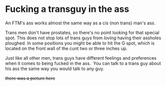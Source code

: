 # Fucking a transguy in the ass

An FTM's ass works almost the same way as a cis (non trans) man's ass.

Trans men don't have prostates, so there's no point looking for that special spot. This does not stop lots of trans guys from _loving_ having their assholes ploughed. In some positions you might be able to hit the G spot, which is located on the front wall of the cunt two or three inches up.

Just like all other men, trans guys have different feelings and preferences when it comes to being fucked in the ass.  You can talk to a trans guy about his ass the same way you would talk to any guy.

~~there was a picture here~~
<!-- Fucking a hot FTM boy in the ass [<a href="http://www.xtube.com/video-watch/Fucking-a-hot-FTM-boy-in-the-ass-23708681" target="_blank" rel="noopener noreferrer">watch video</a>] -->
